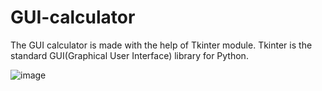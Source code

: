 # GUI-calculator
The GUI calculator is made with the help of Tkinter module. Tkinter is the standard GUI(Graphical User Interface) library for Python.




![image](https://user-images.githubusercontent.com/64833579/127465392-5f976376-79e6-4d73-89a0-e7cf8eefa73b.png)
